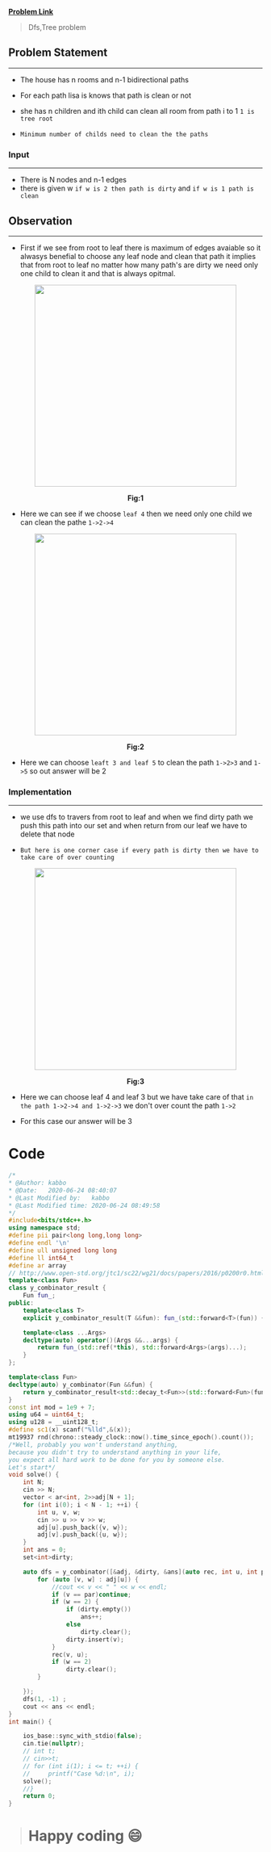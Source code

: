 [**Problem Link**](https://www.codechef.com/POPU2021/problems/POPPUSH5)
>Dfs,Tree problem
## **Problem Statement**
---
- The house has n rooms and n-1 bidirectional paths
- For each path lisa is knows that path is clean or not
-  she has n children and ith child can clean all room from path i to 1
`1 is tree root`

- `Minimum number of childs need to clean the the paths`

### Input 
---
- There is N nodes and n-1 edges
- there is given w `if w is 2 then path is dirty` and `if w is 1 path is clean`

## Observation
---
-  First if we see from root to leaf there is maximum of  edges avaiable so it alwasys benefial to choose any leaf node and clean that path it implies that from root to leaf no matter how many path's are dirty we need only one child to clean it and that is always opitmal.

  <div align="center"> <img src="g1.png" height ="400"/>

**Fig:1**</div>


- Here we can see if we choose `leaf 4` then we need only one child we can clean
the pathe `1->2->4`

 <div align="center"> <img src="g2.png" height ="400"/>

**Fig:2**</div>

- Here we can choose `leaft 3 and leaf 5` to clean the path `1->2>3` and `1->5` so out answer will be 2

### **Implementation**
---
- we use dfs to travers from root to leaf and when we find dirty path we push this path into our set and when return from our leaf we have to delete that node

-  `But here is one corner case if every path is dirty then we have to take care of over counting `

<div align="center"><img src="g3.png" height="400"/>

**Fig:3**</div>

- Here we can choose leaf 4 and leaf 3 but we have take care of that 
`in the path 1->2->4 and 1->2->3` we don't over count the path `1->2` 

- For this case our answer will be 3

# Code
```c++
/*
* @Author: kabbo
* @Date:   2020-06-24 08:40:07
* @Last Modified by:   kabbo
* @Last Modified time: 2020-06-24 08:49:58
*/
#include<bits/stdc++.h>
using namespace std;
#define pii pair<long long,long long>
#define endl '\n'
#define ull unsigned long long
#define ll int64_t
#define ar array
// http://www.open-std.org/jtc1/sc22/wg21/docs/papers/2016/p0200r0.html
template<class Fun>
class y_combinator_result {
    Fun fun_;
public:
    template<class T>
    explicit y_combinator_result(T &&fun): fun_(std::forward<T>(fun)) {}

    template<class ...Args>
    decltype(auto) operator()(Args &&...args) {
        return fun_(std::ref(*this), std::forward<Args>(args)...);
    }
};

template<class Fun>
decltype(auto) y_combinator(Fun &&fun) {
    return y_combinator_result<std::decay_t<Fun>>(std::forward<Fun>(fun));
}
const int mod = 1e9 + 7;
using u64 = uint64_t;
using u128 = __uint128_t;
#define sc1(x) scanf("%lld",&(x));
mt19937 rnd(chrono::steady_clock::now().time_since_epoch().count());
/*Well, probably you won't understand anything,
because you didn't try to understand anything in your life,
you expect all hard work to be done for you by someone else.
Let's start*/
void solve() {
    int N;
    cin >> N;
    vector < ar<int, 2>>adj[N + 1];
    for (int i(0); i < N - 1; ++i) {
        int u, v, w;
        cin >> u >> v >> w;
        adj[u].push_back({v, w});
        adj[v].push_back({u, w});
    }
    int ans = 0;
    set<int>dirty;

    auto dfs = y_combinator([&adj, &dirty, &ans](auto rec, int u, int par)->void {
        for (auto [v, w] : adj[u]) {
            //cout << v << " " << w << endl;
            if (v == par)continue;
            if (w == 2) {
                if (dirty.empty())
                    ans++;
                else
                    dirty.clear();
                dirty.insert(v);
            }
            rec(v, u);
            if (w == 2)
                dirty.clear();
        }

    });
    dfs(1, -1) ;
    cout << ans << endl;
}
int main() {

    ios_base::sync_with_stdio(false);
    cin.tie(nullptr);
    // int t;
    // cin>>t;
    // for (int i(1); i <= t; ++i) {
    //     printf("Case %d:\n", i);
    solve();
    //}
    return 0;
}
```
># Happy coding :smile:
